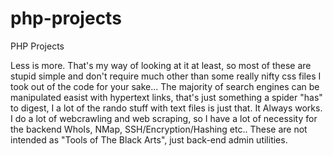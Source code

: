 # php-projects
PHP Projects

Less is more.
That's my way of looking at it at least, so most of these are stupid simple and don't require much other than some really nifty css files I took out of the code for your sake...
The majority of search engines can be manipulated easist with hypertext links, that's just something a spider "has" to digest, I a lot of the rando stuff with text files is just that. It Always works.
I do a lot of webcrawling and web scraping, so I have a lot of necessity for the backend WhoIs, NMap, SSH/Encryption/Hashing etc..
These are not intended as "Tools of The Black Arts", just back-end admin utilities.
